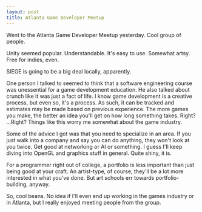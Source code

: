 ```yaml
---
layout: post
title: Atlanta Game Developer Meetup
---
```

 
Went to the Atlanta Game Developer Meetup yesterday. Cool group of people.

Unity seemed popular. Understandable. It's easy to use. Somewhat artsy. Free for indies, even.

SIEGE is going to be a big deal locally, apparently.

One person I talked to seemed to think that a software engineering course was unessential for a game development education. He also talked about crunch like it was just a fact of life. I know game development is a creative process, but even so, it's a process. As such, it can be tracked and estimates may be made based on previous experience. The more games you make, the better an idea you'll get on how long something takes. Right? ...Right? Things like this worry me somewhat about the game industry.

Some of the advice I got was that you need to specialize in an area. If you just walk into a company and say you can do anything, they won't look at you twice. Get good at networking or AI or something. I guess I'll keep diving into OpenGL and graphics stuff in general. Quite shiny, it is.

For a programmer right out of college, a portfolio is less important than just being good at your craft. An artist-type, of course, they'll be a lot more interested in what you've done. But art schools err towards portfolio-building, anyway.

So, cool beans. No idea if I'll even end up working in the games industry or in Atlanta, but I really enjoyed meeting people from the group.
